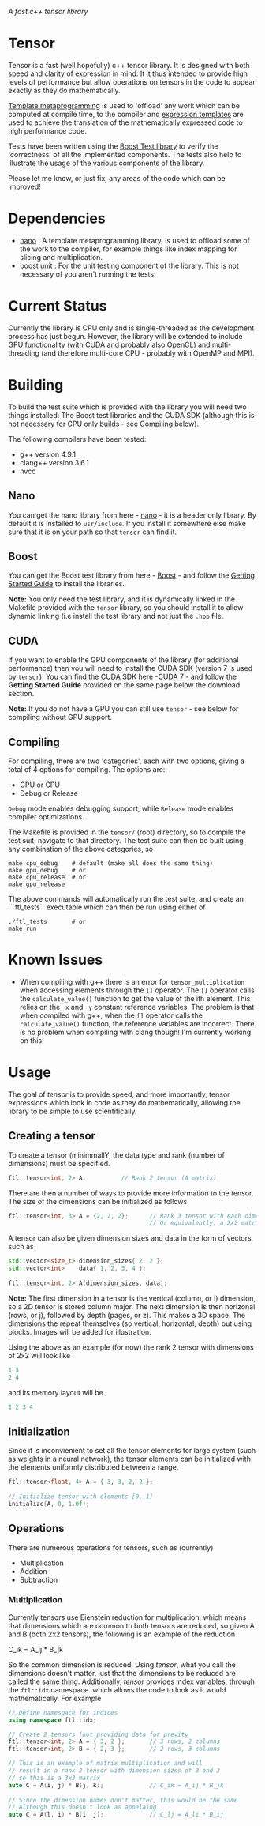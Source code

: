 *A fast c++ tensor library*

# Tensor

Tensor is a fast (well hopefully) c++ tensor library. It is designed with both speed and clarity of expression in mind. It it thus intended to provide high levels of performance but allow operations on tensors in the code to appear exactly as they do mathematically. 

[Template metaprogramming](https://en.wikipedia.org/wiki/Template_metaprogramming) is used to 'offload' any work which can be computed at compile time, to the compiler and [expression templates](https://en.wikipedia.org/wiki/Expression_templates) are used to achieve the translation of the mathematically expressed code to high performance code.

Tests have been written using the [Boost Test library](http://www.boost.org/doc/libs/1_58_0/libs/test/doc/html/index.html) to verify the 'correctness' of all the implemented components. The tests also help to illustrate the usage of the various components of the library.

Please let me know, or just fix, any areas of the code which can be improved!

# Dependencies

* [nano](https://github.com/robclu/nano) : A template metaprogramming library, is used to offload some of the work to the compiler, for example things like index mapping for slicing and multiplication.
* [boost unit](http://www.boost.org/doc/libs/1_58_0/libs/test/doc/html/index.html) : For the unit testing
  component of the library. This is not necessary of you aren't running the tests.

# Current Status

Currently the library is CPU only and is single-threaded as the development process has just begun. However, the library will be extended to include GPU functionality (with CUDA and probably also OpenCL) and multi-threading (and therefore multi-core CPU - probably with OpenMP and MPI).

# Building

To build the test suite which is provided with the library you will need two things installed: The Boost test libraries and the CUDA SDK (although this is not necessary for CPU only builds - see [Compiling](#compiling) below).

The following compilers have been tested:

* g++ version 4.9.1
* clang++ version 3.6.1
* nvcc 

## Nano 

You can get the nano library from here - [nano](https://github.com/robclu/nano) - it is a header only
library. By default it is installed to ```usr/include```. If you install it somewhere else make sure that it
is on your path so that ```tensor``` can find it.

## Boost

You can get the Boost test library from here - [Boost](http://www.boost.org/) - and follow the [Getting Started Guide](http://www.boost.org/doc/libs/1_59_0/more/getting_started/index.html) to install the libraries.

__Note:__ You only need the test library, and it is dynamically linked in the Makefile provided with the ```tensor``` library, so you should install it to allow dynamic linking (i.e install the test library and not just the ```.hpp``` file.

## CUDA

If you want to enable the GPU components of the library (for additional performance) then you will need to install the CUDA SDK (version 7 is used by ```tensor```). You can find the CUDA SDK here -[CUDA 7](https://developer.nvidia.com/cuda-downloads) - and follow the __Getting Started Guide__ provided on the same page below the download section.

__Note:__ If you do not have a GPU you can still use ```tensor``` - see below for compiling without GPU support.

## Compiling

For compiling, there are two 'categories', each with two options, giving a total of 4 options for compiling. The options are:

* GPU or CPU 
* Debug or Release

```Debug``` mode enables debugging support, while ```Release``` mode enables compiler optimizations.

The Makefile is provided in the ```tensor/``` (root) directory, so to compile the test suit, navigate to that directory. The test suite can then be built using any combination of the above categories, so 

```
make cpu_debug    # default (make all does the same thing)
make gpu_debug    # or
make cpu_release  # or 
make gpu_release  
```

The above commands will automatically run the test suite, and create an ```ftl_tests`` executable which can then be run using either of

```
./ftl_tests       # or
make run
```

# Known Issues

* When compiling with g++ there is an error for ```tensor_multiplication``` when accessing elements through
  the ```[]``` operator. The ```[]``` operator calls the ```calculate_value()``` function to get the value of
the ith element. This relies on the ```_x``` and ```_y``` constant reference variables. The problem is that
when compiled with g++, when the ```[]``` operator calls the ```calculate_value()``` function, the reference
variables are incorrect. There is no problem when compiling with clang though! I'm currently working on this.

# Usage 

The goal of *tensor* is to provide speed, and more importantly, tensor expressions which look in code as they
do mathematically, allowing the library to be simple to use scientifically. 
  
## Creating a tensor

To create a tensor (minimmallY, the data type and rank (number of dimensions) must be specified.

```.cpp
ftl::tensor<int, 2> A;          // Rank 2 tensor (A matrix)
```

There are then a number of ways to provide more information to the tensor. The size of the dimensions can be
initialized as follows

```.cpp
ftl::tensor<int, 3> A = {2, 2, 2};      // Rank 3 tensor with each dimension having a value of 2
                                        // Or equivalently, a 2x2 matrix with 2 pages
```

A tensor can also be given dimension sizes and data in the form of vectors, such as 

```.cpp
std::vector<size_t> dimension_sizes{ 2, 2 };
std::vector<int>    data{ 1, 2, 3, 4 };
 
ftl::tensor<int, 2> A(dimension_sizes, data);
```

__Note:__ The first dimension in a tensor is the vertical (column, or i) dimension, so a 2D tensor is stored column
major. The next dimension is then horizonal (rows, or j), followed by depth (pages, or z). This makes a 3D
space. The dimensions the repeat themselves (so vertical, horizontal, depth) but using blocks. Images will be
added for illustration.

Using the above as an example (for now) the rank 2 tensor with dimensions of 2x2 will look like 

```.cpp
1 3
2 4
```

and its memory layout will be 

```.cpp
1 2 3 4
```

## Initialization

Since it is inconvienient to set all the tensor elements for large system (such as weights in a neural
network), the tensor elements can be initialized with the elements uniformly distributed between a range.

```.cpp
ftl::tensor<float, 4> A = { 3, 3, 2, 2 };
 
// Initialize tensor with elements [0, 1]
initialize(A, 0, 1.0f);
```

## Operations

There are numerous operations for tensors, such as (currently)

* Multiplication
* Addition 
* Subtraction

### Multiplication

Currently tensors use Eienstein reduction for multiplication, which means that dimensions which are common to
both tensors are reduced, so given A and B (both 2x2 tensors), the following is an example of the reduction 

C_ik = A_ij * B_jk

So the common dimension is reduced. Using *tensor*, what you call the dimensions doesn't matter, just that the
dimensions to be reduced are called the same thing. Additionally, *tensor* provides index variables, through
the ```ftl::idx``` namespace. which allows the code to look as it would mathematically. For example

```.cpp
// Define namespace for indices
using namespace ftl::idx;

// Create 2 tensors (not providing data for previty
ftl::tensor<int, 2> A = { 3, 2 };       // 3 rows, 2 columns
ftl::tensor<int, 2> B = { 2, 3 };       // 2 rows, 3 columns

// This is an example of matrix multiplication and will 
// result in a rank 2 tensor with dimension sizes of 3 and 3
// so this is a 3x3 matrix
auto C = A(i, j) * B(j, k);             // C_ik = A_ij * B_jk
       
// Since the dimension names don't matter, this would be the same
// Although this doesn't look as appelaing
auto C = A(l, i) * B(i, j);             // C_lj = A_li * B_ij
```
